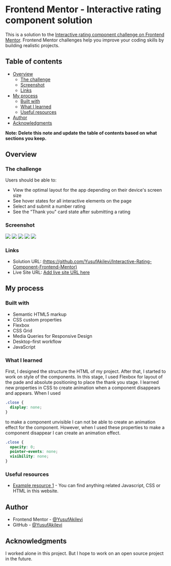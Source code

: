 # Frontend Mentor - Interactive rating component solution

This is a solution to the [Interactive rating component challenge on Frontend Mentor](https://www.frontendmentor.io/challenges/interactive-rating-component-koxpeBUmI). Frontend Mentor challenges help you improve your coding skills by building realistic projects.

## Table of contents

- [Overview](#overview)
  - [The challenge](#the-challenge)
  - [Screenshot](#screenshot)
  - [Links](#links)
- [My process](#my-process)
  - [Built with](#built-with)
  - [What I learned](#what-i-learned)
  - [Useful resources](#useful-resources)
- [Author](#author)
- [Acknowledgments](#acknowledgments)

**Note: Delete this note and update the table of contents based on what sections you keep.**

## Overview

### The challenge

Users should be able to:

- View the optimal layout for the app depending on their device's screen size
- See hover states for all interactive elements on the page
- Select and submit a number rating
- See the "Thank you" card state after submitting a rating

### Screenshot

![](./desktop-design.png)
![](./desktop-design-thankyou.png)
![](./mobile-design.png)
![](./mobile-design-active.png)
![](./mobile-design-thankyou.png)

### Links

- Solution URL: [(https://github.com/YusufAkilevi/Interactive-Rating-Component-Frontend-Mentor)](https://github.com/YusufAkilevi/Interactive-Rating-Component-Frontend-Mentor)
- Live Site URL: [Add live site URL here](https://your-live-site-url.com)

## My process

### Built with

- Semantic HTML5 markup
- CSS custom properties
- Flexbox
- CSS Grid
- Media Queries for Responsive Design
- Desktop-first workflow
- JavaScript

### What I learned

First, I designed the structure the HTML of my project. After that, I started to work on style of the components. In this stage, I used Flexbox for layout of the pade and absolute positioning to place the thank you stage. I learned new properties in CSS to create animation when a component disappears and appears. When I used

```css
.close {
  display: none;
}
```

to make a component unvisible I can not be able to create an animation effect for the component. However, when I used these properties to make a component disappear I can create an animation effect.

```css
.close {
  opacity: 0;
  pointer-events: none;
  visibility: none;
}
```

### Useful resources

- [Example resource 1](https://developer.mozilla.org/en-US/) - You can find anything related Javascript, CSS or HTML in this website.

## Author

- Frontend Mentor - [@YusufAkilevi](https://www.frontendmentor.io/profile/YusufAkilevi)
- GitHub - [@YusufAkilevi](https://github.com/YusufAkilevi)

## Acknowledgments

I worked alone in this project. But I hope to work on an open source project in the future.
